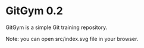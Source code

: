 # GitGym 0.2

GitGym is a simple Git training repository.

Note: you can open src/index.svg file in your browser.